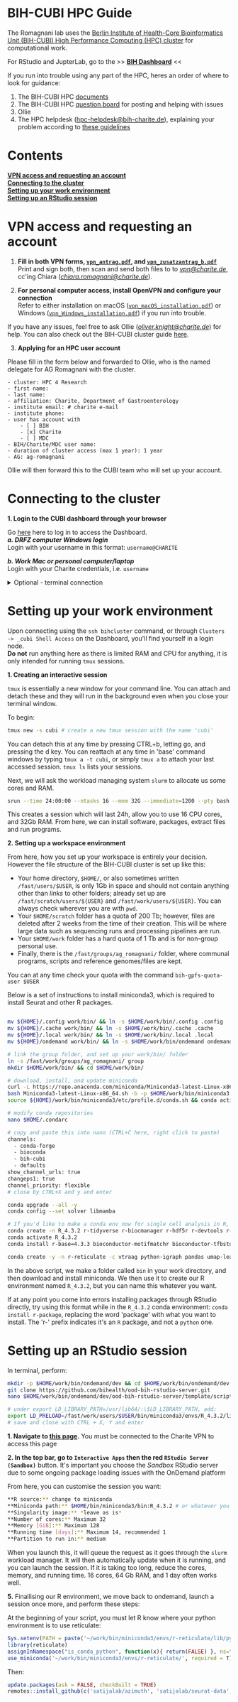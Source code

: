# BIH-CUBI HPC Guide

The Romagnani lab uses the [Berlin Institute of Health-Core Bioinformatics Unit (BIH-CUBI) High Performance Computing (HPC) cluster](https://www.hpc.bihealth.org/) for computational work.

For RStudio and JupterLab, go to the >> **[BIH Dashboard](https://hpc-portal.cubi.bihealth.org/pun/sys/dashboard/)** <<

If you run into trouble using any part of the HPC, heres an order of where to look for guidance:  
1. The BIH-CUBI HPC [documents](https://bihealth.github.io/bih-cluster/)
2. The BIH-CUBI HPC [question board](https://hpc-talk.cubi.bihealth.org/) for posting and helping with issues  
3. Ollie  
4. The HPC helpdesk (hpc-helpdesk@bih-charite.de), explaining your problem according to [these guidelines](https://bihealth.github.io/bih-cluster/help/good-tickets/)  

# Contents

**[VPN access and requesting an account]()**  
**[Connecting to the cluster]()**  
**[Setting up your work environment]()**  
**[Setting up an RStudio session]()**  


# VPN access and requesting an account

1. **Fill in both VPN forms, [`vpn_antrag.pdf`](https://github.com/romagnanilab/bih-cubi/blob/main/files/vpn_antrag.pdf), and [`vpn_zusatzantrag_b.pdf`](https://github.com/romagnanilab/bih-cubi/blob/main/files/vpn_zusatzantrag_b.pdf)**  
Print and sign both, then scan and send both files to to *vpn@charite.de*, cc'ing Chiara (*chiara.romagnani@charite.de*).

2. **For personal computer access, install OpenVPN and configure your connection**  
Refer to either installation on macOS ([`vpn_macOS_installation.pdf`](https://github.com/romagnanilab/bih-cubi/blob/main/files/vpn_macOS_install.pdf)) or Windows ([`vpn_Windows_installation.pdf`](https://github.com/romagnanilab/bih-cubi/blob/main/files/vpn_Windows_install.pdf)) if you run into trouble.

If you have any issues, feel free to ask Ollie (*oliver.knight@charite.de*) for help. You can also check out the BIH-CUBI cluster guide [here](https://bihealth.github.io/bih-cluster/).

3. **Applying for an HPC user account**  

Please fill in the form below and forwarded to Ollie, who is the named delegate for AG Romagnani with the cluster.

```
- cluster: HPC 4 Research
- first name:
- last name:
- affiliation: Charite, Department of Gastroenterology
- institute email: # charite e-mail
- institute phone:
- user has account with
    - [ ] BIH
    - [x] Charite
    - [ ] MDC
- BIH/Charite/MDC user name:
- duration of cluster access (max 1 year): 1 year
- AG: ag-romagnani
```

Ollie will then forward this to the CUBI team who will set up your account.

# Connecting to the cluster

**1. Login to the CUBI dashboard through your browser**   

Go [here](https://hpc-portal.cubi.bihealth.org/pun/sys/dashboard/) here to log in to access the Dashboard.  
***a. DRFZ computer Windows login***  
Login with your username in this format: `username@CHARITE`  

***b. Work Mac or personal computer/laptop***  
Login with your Charite credentials, i.e. `username`

<details>
  <summary>Optional - terminal connection</summary>
    
**2. Creating a secure shell (ssh) key**  

a. In terminal, type `ssh-keygen -t rsa -C "your_email@charite.de"` # leaving the quotation marks, enter your e-mail.  

c. Use the default location for storing your ssh key (press enter), and type a secure password in to store it.  

d. Locate the `.ssh/id_rsa.pub` file in your file explorer and open with notepad/textedit. You may need to enable the 'show hidden files and folders' setting in your control panel.  

e. Copy the contents; it should look something like  
```
ssh-rsa AAAAAB3NzaC1yc2EAAAADAQABAAABAQC/Rdd5rf4BT38jsBrXpd1vjE1iZZlEmkB6809QK7hV6RCG13VcyPTIHSQePycfcUv5q1Jdy28MpacL/nv1UR/o35xPBn2HkgB4OqnKtt86soCGMd9/YzQP5lY7V60kPBJbrXDApeqf+H1GALsFNQM6MCwicdE6zTqE1mzWVdhGymZR28hGJbVsnMDDc0tW4i3FHGrDdmb7wHM9THMx6OcCrnNyA9Sh2OyBH4MwItKfuqEg2rc56D7WAQ2JcmPQZTlBAYeFL/dYYKcXmbffEpXTbYh+7O0o9RAJ7T3uOUj/2IbSnsgg6fyw0Kotcg8iHAPvb61bZGPOEWZb your_email@charite.de
```

f. Go to https://zugang.charite.de/ and log in as normal. Click on the blue button `SSHKeys...`, paste the key from your `.ssh/id_rsa.pub` file, and click append.  

**4. Connect to the cluster**  
a. Type `ssh-add`  

b. Go to the `$HOME/.ssh/` folder and create a new text file. paste the below in, adding your username and leaving the '_c', and save, *without* a file extension.  
```bash
Host bihcluster
    ForwardAgent yes
    ForwardX11 yes
    HostName hpc-login-1.cubi.bihealth.org
    User username_c
    RequestTTY yes

Host bihcluster2
    ForwardAgent yes
    ForwardX11 yes
    HostName hpc-login-1.cubi.bihealth.org
    User username_c
    RequestTTY yes
```

c. Then, you can simply type `ssh bihcluster``  
Enter the password you set during **step 2** and connect into the login node. Proceed directly to the instructions in [03_work_environment](https://github.com/romagnanilab/bih-cubi/tree/main/03_work_environment)

</details>

# Setting up your work environment

Upon connecting using the `ssh bihcluster` command, or through `Clusters -> _cubi Shell Access` on the Dashboard, you'll find yourself in a login node.   
**Do not** run anything here as there is limited RAM and CPU for anything, it is only intended for running `tmux` sessions.  

**1. Creating an interactive session** 

`tmux` is essentially a new window for your command line. You can attach and detach these and they will run in the background even when you close your terminal window.  

To begin:
```bash
tmux new -s cubi # create a new tmux session with the name 'cubi'
```

You can detach this at any time by pressing CTRL+b, letting go, and pressing the d key. You can reattach at any time in 'base' command windows by typing `tmux a -t cubi`, or simply `tmux a` to attach your last accessed session. `tmux ls` lists your sessions.  

Next, we will ask the workload managing system `slurm` to allocate us some cores and RAM.

```bash
srun --time 24:00:00 --ntasks 16 --mem 32G --immediate=1200 --pty bash -i
```  

This creates a session which will last 24h, allow you to use 16 CPU cores, and 32Gb RAM. From here, we can install software, packages, extract files and run programs.

**2. Setting up a workspace environment**

From here, how you set up your workspace is entirely your decision. However the file structure of the BIH-CUBI cluster is set up like this:

- Your home directory, `$HOME/`, or also sometimes written `/fast/users/$USER`, is only 1Gb in space and should not contain anything other than *links* to other folders; already set up are `/fast/scratch/users/${USER}` and `/fast/work/users/${USER}`. You can always check wherever you are with `pwd`.  
- Your `$HOME/scratch` folder has a quota of 200 Tb; however, files are deleted after 2 weeks from the time of their creation. This will be where large data such as sequencing runs and processing pipelines are run.
- Your `$HOME/work` folder has a hard quota of 1 Tb and is for non-group personal use.
- Finally, there is the `/fast/groups/ag_romagnani/` folder, where communal programs, scripts and reference genomes/files are kept.  

You can at any time check your quota with the command `bih-gpfs-quota-user $USER`

Below is a set of instructions to install miniconda3, which is required to install Seurat and other R packages.

```bash

mv ${HOME}/.config work/bin/ && ln -s $HOME/work/bin/.config .config
mv ${HOME}/.cache work/bin/ && ln -s $HOME/work/bin/.cache .cache
mv ${HOME}/.local work/bin/ && ln -s $HOME/work/bin/.local .local
mv ${HOME}/ondemand work/bin/ && ln -s $HOME/work/bin/ondemand ondemand

# link the group folder, and set up your work/bin/ folder
ln -s /fast/work/groups/ag_romagnani/ group
mkdir $HOME/work/bin/ && cd $HOME/work/bin/

# download, install, and update miniconda 
curl -L https://repo.anaconda.com/miniconda/Miniconda3-latest-Linux-x86_64.sh -o Miniconda3-latest-Linux-x86_64.sh
bash Miniconda3-latest-Linux-x86_64.sh -b -p $HOME/work/bin/miniconda3 && rm Miniconda3-latest-Linux-x86_64.sh
source ${HOME}/work/bin/miniconda3/etc/profile.d/conda.sh && conda activate

# modify conda repositories  
nano $HOME/.condarc

# copy and paste this into nano (CTRL+C here, right click to paste)
channels:
  - conda-forge
  - bioconda
  - bih-cubi
  - defaults
show_channel_urls: true
changeps1: true
channel_priority: flexible
# close by CTRL+X and y and enter

conda upgrade --all -y
conda config --set solver libmamba

# If you'd like to make a conda env now for single cell analysis in R, run these steps:  
conda create -n R_4.3.2 r-tidyverse r-biocmanager r-hdf5r r-devtools r-r.utils r-seurat r-signac r-leiden r-matrix r-pals r-ggsci r-ggthemes r-showtext r-ggtext r-ggpubr r-ggridges r-ggtext r-ggh4x openssl==3.2.0
conda activate R_4.3.2
conda install r-base=4.3.3 bioconductor-motifmatchr bioconductor-tfbstools bioconductor-chromvar bioconductor-bsgenome.hsapiens.ucsc.hg38 bioconductor-ensdb.hsapiens.v86 bioconductor-deseq2 bioconductor-limma r-harmony bioconductor-biocfilecache

conda create -y -n r-reticulate -c vtraag python-igraph pandas umap-learn scanpy macs2 scvi-tools

```

In the above script, we make a folder called `bin` in your work directory, and then download and install miniconda. We then use it to create our R environment named `R_4.3.2`, but you can name this whatever you want.

If at any point you come into errors installing packages through RStudio directly, try using this format while in the `R_4.3.2` conda environment: `conda install r-package`, replacing the word 'package' with what you want to install. The 'r-' prefix indicates it's an `R` package, and not a `python` one.

# Setting up an RStudio session
In terminal, perform:  
```bash
mkdir -p $HOME/work/bin/ondemand/dev && cd $HOME/work/bin/ondemand/dev
git clone https://github.com/bihealth/ood-bih-rstudio-server.git
nano $HOME/work/bin/ondemand/dev/ood-bih-rstudio-server/template/script.sh.erb

# under export LD_LIBRARY_PATH=/usr/lib64/:\$LD_LIBRARY_PATH, add:
export LD_PRELOAD=/fast/work/users/$USER/bin/miniconda3/envs/R_4.3.2/lib/libstdc++.so.6 
# save and close with CTRL + X, Y and enter
```

**1. Navigate to [this page](https://hpc-portal.cubi.bihealth.org/pun/sys/dashboard/).** You must be connected to the Charite VPN to access this page

**2. In the top bar, go to `Interactive Apps` then the red `RStudio Server (Sandbox)`** button. It's important you choose the *Sandbox* RStudio server due to some ongoing package loading issues with the OnDemand platform

From here, you can customise the session you want:

```bash
**R source:** change to miniconda  
**Miniconda path:** $HOME/bin/miniconda3/bin:R_4.3.2 # or whatever you named the environment to be
**Singularity image:** *leave as is*  
**Number of cores:** Maximum 32
**Memory [GiB]:** Maximum 128  
**Running time [days]:** Maximum 14, recommended 1  
**Partition to run in:** medium
```

When you launch this, it will queue the request as it goes through the `slurm` workload manager. It will then automatically update when it is running, and you can launch the session. If it is taking too long, reduce the cores, memory, and running time. 16 cores, 64 Gb RAM, and 1 day often works well.

**5.** Finallising our R environment, we move back to ondemand, launch a session once more, and perform these steps:

At the beginning of your script, you must let R know where your python environment is to use reticulate:

```R
Sys.setenv(PATH = paste('~/work/bin/miniconda3/envs/r-reticulate/lib/python3.10/site-packages/', Sys.getenv()['PATH'], sep = ':'))
library(reticulate)
assignInNamespace("is_conda_python", function(x){ return(FALSE) }, ns="reticulate")
use_miniconda('~/work/bin/miniconda3/envs/r-reticulate/', required = T)
```

Then:

```R
update.packages(ask = FALSE, checkBuilt = TRUE)
remotes::install_github(c('satijalab/azimuth', 'satijalab/seurat-data', 'chris-mcginnis-ucsf/DoubletFinder', 'carmonalab/UCell', 'satijalab/seurat-wrappers', 'mojaveazure/seurat-disk'), force = T)
```
